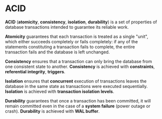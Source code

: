 # ACID
**ACID** (**atomicity**, **consistency**, **isolation**, **durability**) is a set of properties of database transactions intended to guarantee its reliable work.<br>

**Atomicity** guarantees that each transaction is treated as a single "unit", which either succeeds completely or fails completely: if any of the statements constituting a transaction fails to complete, the entire transaction fails and the database is left unchanged.<br>

**Consistency** ensures that a transaction can only bring the database from one consistent state to another. **Consistency** is achieved with **сonstraints**, **referential integrity**, **triggers**.<br>

**Isolation** ensures that **concurrent** execution of transactions leaves the database in the same state as transactions were executed sequentially. **Isolation** is achieved with **transaction isolation levels**.<br>

**Durability** guarantees that once a transaction has been committed, it will remain committed even in the case of a **system failure** (power outage or crash). **Durability** is achieved with **WAL buffer**.
